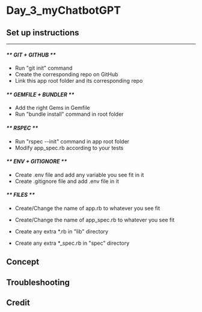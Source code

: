 # Day_3_myChatbotGPT

## Set up instructions
______________________

#### _** GIT + GITHUB **_
- Run "git init" command
- Create the corresponding repo on GitHub
- Link this app root folder and its corresponding repo


#### _** GEMFILE + BUNDLER **_
- Add the right Gems in Gemfile
- Run "bundle install" command in root folder


#### _** RSPEC **_
- Run "rspec --init" command in app root folder
- Modify app_spec.rb according to your tests

#### _** ENV + GITIGNORE **_
- Create .env file and add any variable you see fit in it
- Create .gitignore file and add .env file in it

#### _** FILES **_
- Create/Change the name of app.rb to whatever you see fit
- Create/Change the name of app_spec.rb to whatever you see fit

- Create any extra *.rb in "lib" directory
- Create any extra *_spec.rb in "spec" directory


## Concept


## Troubleshooting


## Credit


